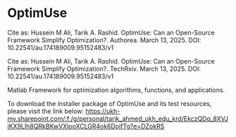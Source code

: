 # OptimUse

Cite as: Hussein M Ali, Tarik A. Rashid. OptimUse: Can an Open-Source Framework Simplify Optimization?. Authorea. March 13, 2025.
DOI: 10.22541/au.174189009.95152483/v1

Cite as: Hussein M Ali, Tarik A. Rashid. OptimUse: Can an Open-Source Framework Simplify Optimization?. TechRxiv. March 13, 2025.
DOI: 10.22541/au.174189009.95152483/v1


Matlab Framework for optimization algorithms, functions, and applications. 

To download the installer package of OptimUse and its test resources, please visit the link  below:
https://ukh-my.sharepoint.com/:f:/g/personal/tarik_ahmed_ukh_edu_krd/EkczQDq_8XVJiKX9LIh8QRkBKwVXlooXCLGR4ok6DojfTg?e=DZokRS
